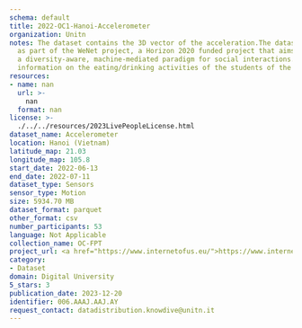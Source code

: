 ```yaml
---
schema: default
title: 2022-OC1-Hanoi-Accelerometer
organization: Unitn
notes: The dataset contains the 3D vector of the acceleration.The dataset was collected
  as part of the WeNet project, a Horizon 2020 funded project that aims at developing
  a diversity-aware, machine-mediated paradigm for social interactions. It collected
  information on the eating/drinking activities of the students of the FPT University.
resources:
- name: nan
  url: >-
    nan
  format: nan
license: >-
  ./../../resources/2023LivePeopleLicense.html
dataset_name: Accelerometer
location: Hanoi (Vietnam)
latitude_map: 21.03
longitude_map: 105.8
start_date: 2022-06-13
end_date: 2022-07-11
dataset_type: Sensors
sensor_type: Motion
size: 5934.70 MB
dataset_format: parquet
other_format: csv
number_participants: 53
language: Not Applicable
collection_name: OC-FPT
project_url: <a href="https://www.internetofus.eu/">https://www.internetofus.eu/</a>
category:
- Dataset
domain: Digital University
5_stars: 3
publication_date: 2023-12-20
identifier: 006.AAAJ.AAJ.AY
request_contact: datadistribution.knowdive@unitn.it
---
```


